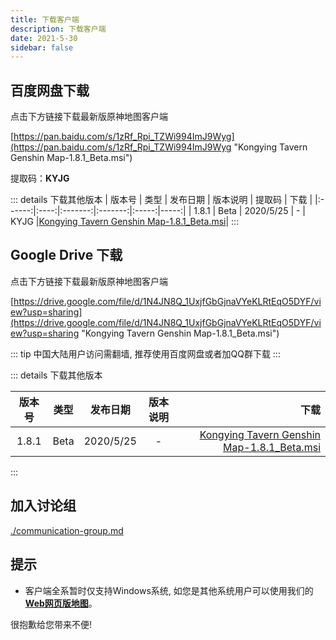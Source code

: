 ```yaml
---
title: 下载客户端
description: 下载客户端
date: 2021-5-30
sidebar: false
---
```


## 百度网盘下载

点击下方链接下载最新版原神地图客户端

[https://pan.baidu.com/s/1zRf_Rpi_TZWi994ImJ9Wyg](https://pan.baidu.com/s/1zRf_Rpi_TZWi994ImJ9Wyg "Kongying Tavern Genshin Map-1.8.1_Beta.msi")

提取码：**KYJG**

::: details 下载其他版本
| 版本号 | 类型 | 发布日期 | 版本说明 | 提取码 | 下载 |
|:------:|:----:|:-------:|:-------:|:-----:|-----:|
| 1.8.1  | Beta | 2020/5/25 | - | KYJG |[Kongying Tavern Genshin Map-1.8.1_Beta.msi](https://pan.baidu.com/s/1zRf_Rpi_TZWi994ImJ9Wyg "https://pan.baidu.com/s/1zRf_Rpi_TZWi994ImJ9Wyg")|
:::

## Google Drive 下载

点击下方链接下载最新版原神地图客户端

[https://drive.google.com/file/d/1N4JN8Q_1UxjfGbGjnaVYeKLRtEqO5DYF/view?usp=sharing](https://drive.google.com/file/d/1N4JN8Q_1UxjfGbGjnaVYeKLRtEqO5DYF/view?usp=sharing "Kongying Tavern Genshin Map-1.8.1_Beta.msi")

::: tip
中国大陆用户访问需翻墙, 推荐使用百度网盘或者加QQ群下载
:::

:::  details 下载其他版本

| 版本号 | 类型  | 发布日期 | 版本说明 | 下载 |
|:-----:|:-----:|:-------:|:-------:| -----:|
| 1.8.1 | Beta  | 2020/5/25 | - |[Kongying Tavern Genshin Map-1.8.1_Beta.msi](https://drive.google.com/file/d/1N4JN8Q_1UxjfGbGjnaVYeKLRtEqO5DYF/view?usp=sharing "https://drive.google.com/file/d/1N4JN8Q_1UxjfGbGjnaVYeKLRtEqO5DYF/view?usp=sharing")|
:::

## 加入讨论组

[./communication-group.md](点击加入讨论组)

## 提示

* 客户端全系暂时仅支持Windows系统, 如您是其他系统用户可以使用我们的[**Web网页版地图**](https://yuanshen.site/index.html "原神地图")。

很抱歉给您带来不便!
